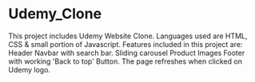 # Udemy_Clone
This project includes Udemy Website Clone.
Languages used are HTML, CSS & small portion of Javascript.
Features included in this project are:
Header 
Navbar with search bar. 
Sliding carousel
Product Images
Footer with working 'Back to top' Button.
The page refreshes when clicked on Udemy logo.





